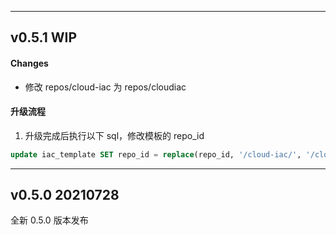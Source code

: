 
------
## v0.5.1 WIP
#### Changes
- 修改 repos/cloud-iac 为 repos/cloudiac

#### 升级流程
1. 升级完成后执行以下 sql，修改模板的 repo_id
```sql
update iac_template SET repo_id = replace(repo_id, '/cloud-iac/', '/cloudiac/') where repo_id like '/cloud-iac/%';
```

------
## v0.5.0 20210728
全新 0.5.0 版本发布

